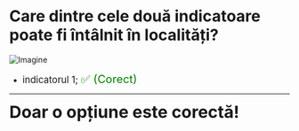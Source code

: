 # Care dintre cele două indicatoare poate fi întâlnit în localități?

![Imagine](https://www.arr-atestate.ro/upload/img/questions/img/care-dintre-cele-doua-indicatoare-poate-fi-intalnit-in-localitati.jpg)

- <span style="font-size: larger;">indicatorul 1; <span style="color: green; font-size: larger;">✅ (Corect)</span></span>

---

<span style="font-size: 30px; font-weight: bold;">**Doar o opțiune este corectă!**</span>